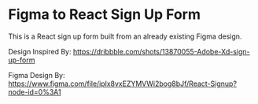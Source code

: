 # Figma to React Sign Up Form

This is a React sign up form built from an already existing Figma design.

Design Inspired By: https://dribbble.com/shots/13870055-Adobe-Xd-sign-up-form

Figma Design By: https://www.figma.com/file/iplx8vxEZYMVWi2bog8bJf/React-Signup?node-id=0%3A1